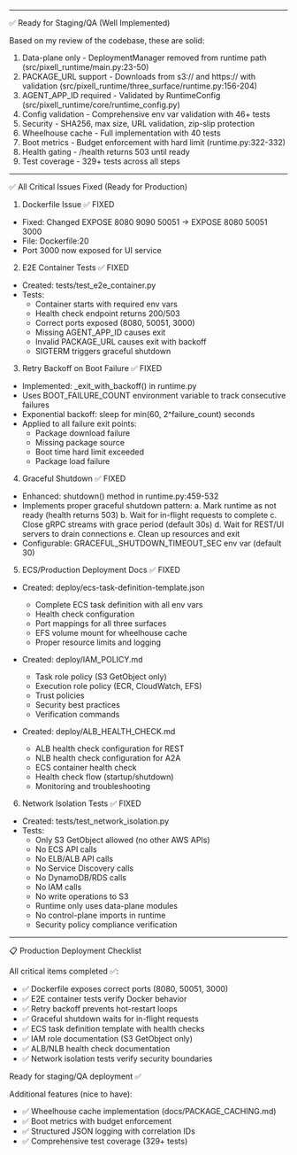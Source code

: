   ---
  ✅ Ready for Staging/QA (Well Implemented)

  Based on my review of the codebase, these are solid:

  1. Data-plane only - DeploymentManager removed from runtime path
  (src/pixell_runtime/main.py:23-50)
  2. PACKAGE_URL support - Downloads from s3:// and https:// with validation
  (src/pixell_runtime/three_surface/runtime.py:156-204)
  3. AGENT_APP_ID required - Validated by RuntimeConfig
  (src/pixell_runtime/core/runtime_config.py)
  4. Config validation - Comprehensive env var validation with 46+ tests
  5. Security - SHA256, max size, URL validation, zip-slip protection
  6. Wheelhouse cache - Full implementation with 40 tests
  7. Boot metrics - Budget enforcement with hard limit (runtime.py:322-332)
  8. Health gating - /health returns 503 until ready
  9. Test coverage - 329+ tests across all steps

---
✅ All Critical Issues Fixed (Ready for Production)

1. Dockerfile Issue ✅ FIXED

- Fixed: Changed EXPOSE 8080 9090 50051 → EXPOSE 8080 50051 3000
- File: Dockerfile:20
- Port 3000 now exposed for UI service

2. E2E Container Tests ✅ FIXED

- Created: tests/test_e2e_container.py
- Tests:
  - Container starts with required env vars
  - Health check endpoint returns 200/503
  - Correct ports exposed (8080, 50051, 3000)
  - Missing AGENT_APP_ID causes exit
  - Invalid PACKAGE_URL causes exit with backoff
  - SIGTERM triggers graceful shutdown

3. Retry Backoff on Boot Failure ✅ FIXED

- Implemented: _exit_with_backoff() in runtime.py
- Uses BOOT_FAILURE_COUNT environment variable to track consecutive failures
- Exponential backoff: sleep for min(60, 2^failure_count) seconds
- Applied to all failure exit points:
  - Package download failure
  - Missing package source
  - Boot time hard limit exceeded
  - Package load failure

4. Graceful Shutdown ✅ FIXED

- Enhanced: shutdown() method in runtime.py:459-532
- Implements proper graceful shutdown pattern:
  a. Mark runtime as not ready (health returns 503)
  b. Wait for in-flight requests to complete
  c. Close gRPC streams with grace period (default 30s)
  d. Wait for REST/UI servers to drain connections
  e. Clean up resources and exit
- Configurable: GRACEFUL_SHUTDOWN_TIMEOUT_SEC env var (default 30)

5. ECS/Production Deployment Docs ✅ FIXED

- Created: deploy/ecs-task-definition-template.json
  - Complete ECS task definition with all env vars
  - Health check configuration
  - Port mappings for all three surfaces
  - EFS volume mount for wheelhouse cache
  - Proper resource limits and logging
  
- Created: deploy/IAM_POLICY.md
  - Task role policy (S3 GetObject only)
  - Execution role policy (ECR, CloudWatch, EFS)
  - Trust policies
  - Security best practices
  - Verification commands
  
- Created: deploy/ALB_HEALTH_CHECK.md
  - ALB health check configuration for REST
  - NLB health check configuration for A2A
  - ECS container health check
  - Health check flow (startup/shutdown)
  - Monitoring and troubleshooting

6. Network Isolation Tests ✅ FIXED

- Created: tests/test_network_isolation.py
- Tests:
  - Only S3 GetObject allowed (no other AWS APIs)
  - No ECS API calls
  - No ELB/ALB API calls
  - No Service Discovery calls
  - No DynamoDB/RDS calls
  - No IAM calls
  - No write operations to S3
  - Runtime only uses data-plane modules
  - No control-plane imports in runtime
  - Security policy compliance verification

---
📋 Production Deployment Checklist

All critical items completed ✅:
- ✅ Dockerfile exposes correct ports (8080, 50051, 3000)
- ✅ E2E container tests verify Docker behavior
- ✅ Retry backoff prevents hot-restart loops
- ✅ Graceful shutdown waits for in-flight requests
- ✅ ECS task definition template with health checks
- ✅ IAM role documentation (S3 GetObject only)
- ✅ ALB/NLB health check documentation
- ✅ Network isolation tests verify security boundaries

Ready for staging/QA deployment ✅

Additional features (nice to have):
- ✅ Wheelhouse cache implementation (docs/PACKAGE_CACHING.md)
- ✅ Boot metrics with budget enforcement
- ✅ Structured JSON logging with correlation IDs
- ✅ Comprehensive test coverage (329+ tests)
